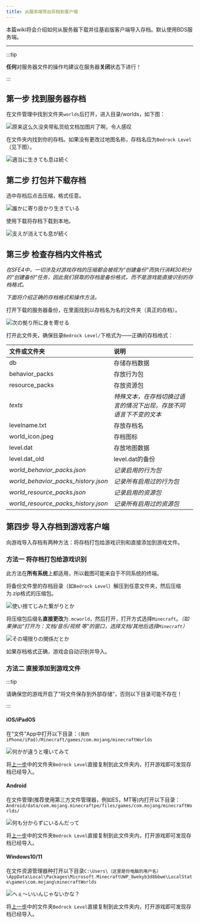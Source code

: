 ```yaml
---
title: 从服务端导出存档到客户端
---
```

<!--本文件中有引用static/img/pages下的MCBE-Import-Worlds-1.png文件，如果移动此文件则会构建失败-->
<!--早期的苟使文件命名法导致的（我的错）-->
本篇wiki将会介绍如何从服务器下载并往基岩版客户端导入存档。默认使用BDS服务端。

-----

:::tip

**任何**对服务器文件的操作均建议在服务器**关闭**状态下进行！

:::

## 第一步 找到服务器存档

在文件管理中找到文件夹`worlds`后打开，进入目录/worlds，如下图：

![原来这么久没~~夹带私货~~给文档加图片了啊，令人感叹](../../static/img/pages/input-worlds-1.png)

在文件夹内找到你的存档。如果没有更改过地图名称，存档名应为`Bedrock Level`（见下图）。

![適当に生きても息は続く](../../static/img/pages/input-worlds-2.png)

## 第二步 打包并下载存档

选中存档后点击压缩，格式任意。

![誰かに寄り掛かり生きている](../../static/img/pages/input-worlds-3.png)

使用下载将存档下载到本地。

![支えが消えても息が続く](../../static/img/pages/input-worlds-4.png)

## 第三步 检查存档内文件格式

*在SFE4中，一切涉及对游戏存档的压缩都会被视为“创建备份”而执行消耗30积分的“创建备份”任务，因此我们获取的存档是备份格式，而不是游戏能直接识别的存档格式。*

*下面将介绍正确的存档格式和操作方法。*

打开下载的服务器备份，在里面找到以存档名为名的文件夹（真正的存档）。

![次の拠り所に身を寄せる](../../static/img/pages/input-worlds-5.png)

打开此文件夹，确保目录`Bedrock Level/`下格式为——正确的存档格式：

| 文件或文件夹 | 说明 |
| :--- | :--- |
| db | 存储存档数据 |
| behavior_packs | 存放行为包 |
| resource_packs | 存放资源包 |
| *texts* | *特殊文本，在存档切换过语言的情况下出现，存放不同语言下不变的文本* |
| levelname.txt | 存放存档名 |
| world_icon.jpeg | 存档图标 |
| level.dat | 存放地图数据 |
| level.dat_old | level.dat的备份 |
| *world_behavior_packs.json* | *记录启用的行为包* |
| *world_behavior_packs_history.json* | *记录所有启用过的行为包* |
| *world_resource_packs.json* | *记录启用的资源包* |
| *world_resource_packs_history.json* | *记录所有启用过的资源包* |

## 第四步 导入存档到游戏客户端

向游戏导入存档有两种方法：将存档打包给游戏识别和直接添加到游戏文件。

### 方法一 将存档打包给游戏识别

此方法在**所有系统**上都适用，所以截图可能来自于不同系统的终端。

将备份文件里的存档目录（如`Bedrock Level`）解压到任意文件夹，然后压缩为.zip格式的压缩包。

![使い捨てじみた繋がりとか](../../static/img/pages/input-worlds-6.png)

将压缩包后缀名**直接更改**为`.mcworld`，然后打开，打开方式选择`Minecraft`。*（如果弹出“打开为：文档/音乐/视频 等”的窗口，选择文档/其他后选择`Minecraft`）*

![その場限りの関係だとか](../../static/img/pages/input-worlds-7.png)

如果存档格式正确，游戏会自动识别并导入。

### 方法二 直接添加到游戏文件

:::tip

请确保您的游戏开启了“将文件保存到外部存储”，否则以下目录可能不存在！

:::

#### iOS/iPadOS

在“文件”App中打开以下目录：`(我的iPhone/iPad)/Minecraft/games/com.mojang/minecraftWorlds`

![何かが違うと嘆いてみて](../../static/img/pages/input-worlds-8.png)

将[上一步](#第三步-检查存档内文件格式)中的文件夹`Bedrock Level`直接复制到此文件夹内，打开游戏即可发现存档已经导入。

#### Android

在文件管理(推荐使用第三方文件管理器，例如ES，MT等)内打开以下目录：`Android/data/com.mojang.minecraftpe/files/games/com.mojang/minecraftWorlds/`

![何も分からずにいるんだって](/img/pages/MCBE-Import-Worlds-1.png)

将[上一步](#第三步-检查存档内文件格式)中的文件夹`Bedrock Level`直接复制到此文件夹内，打开游戏即可发现存档已经导入。

#### Windows10/11

在文件资源管理器种打开以下目录`C:\Users\（这里是你电脑的用户名）\AppData\Local\Packages\Microsoft.MinecraftUWP_8wekyb3d8bbwe\LocalState\games\com.mojang\minecraftWorlds`

![へぇ～いいんじゃないかな？](/img/pages/input-worlds-9.png)

将[上一步](#第三步-检查存档内文件格式)中的文件夹`Bedrock Level`直接复制到此文件夹内，打开游戏即可发现存档已经导入。  

